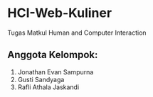 # HCI-Web-Kuliner
Tugas Matkul Human and Computer Interaction
## Anggota Kelompok:
1. Jonathan Evan Sampurna
2. Gusti Sandyaga
3. Rafli Athala Jaskandi
